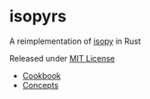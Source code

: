 # isopyrs

A reimplementation of [isopy][github-pages] in Rust

Released under [MIT License](LICENSE)

* [Cookbook](COOKBOOK.md)
* [Concepts](CONCEPTS.md)

[github-pages]: https://rcook.github.io/isopy/
